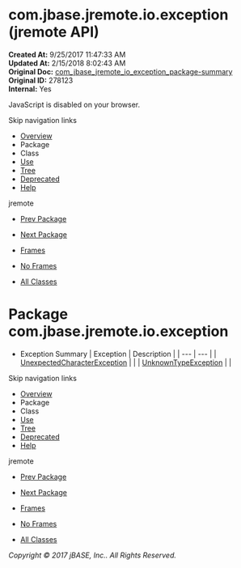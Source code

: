 # com.jbase.jremote.io.exception (jremote   API)

**Created At:** 9/25/2017 11:47:33 AM  
**Updated At:** 2/15/2018 8:02:43 AM  
**Original Doc:** [com_jbase_jremote_io_exception_package-summary](https://docs.jbase.com/39254-exception/com_jbase_jremote_io_exception_package-summary)  
**Original ID:** 278123  
**Internal:** Yes  

<!--<br>    try {<br>        if (location.href.indexOf('is-external=true') == -1) {<br>            parent.document.title="com.jbase.jremote.io.exception (jremote   API)";<br>        }<br>    }<br>    catch(err) {<br>    }<br>//-->
JavaScript is disabled on your browser.

Skip navigation links

- [Overview](../../../../../overview-summary.html)
- Package
- Class
- [Use](./../uses-of-package-com.jbase.jremote.io.exception-%28jremote---api%29)
- [Tree](./../com.jbase.jremote.io.exception-class-hierarchy-%28jremote---api%29)
- [Deprecated](../../../../../deprecated-list.html)
- [Help](../../../../../help-doc.html)


jremote <br>

- [Prev Package](./../../charset/com.jbase.jremote.io.charset-%28jremote---api%29)
- [Next Package](./../../inflow/com.jbase.jremote.io.inflow-%28jremote---api%29)


- [Frames](./.)
- [No Frames](./.)


- [All Classes](../../../../../allclasses-noframe.html)


<!--<br>  allClassesLink = document.getElementById("allclasses\_navbar\_top");<br>  if(window==top) {<br>    allClassesLink.style.display = "block";<br>  }<br>  else {<br>    allClassesLink.style.display = "none";<br>  }<br>  //-->

# Package com.jbase.jremote.io.exception

- Exception Summary | Exception | Description |
| --- | --- |
| [UnexpectedCharacterException](./../unexpectedcharacterexception-%28jremote---api%29 "class in com.jbase.jremote.io.exception") |   |
| [UnknownTypeException](./../unknowntypeexception-%28jremote---api%29 "class in com.jbase.jremote.io.exception") |   |

Skip navigation links

- [Overview](../../../../../overview-summary.html)
- Package
- Class
- [Use](./../uses-of-package-com.jbase.jremote.io.exception-%28jremote---api%29)
- [Tree](./../com.jbase.jremote.io.exception-class-hierarchy-%28jremote---api%29)
- [Deprecated](../../../../../deprecated-list.html)
- [Help](../../../../../help-doc.html)


jremote <br>

- [Prev Package](./../../charset/com.jbase.jremote.io.charset-%28jremote---api%29)
- [Next Package](./../../inflow/com.jbase.jremote.io.inflow-%28jremote---api%29)


- [Frames](./.)
- [No Frames](./.)


- [All Classes](../../../../../allclasses-noframe.html)


<!--<br>  allClassesLink = document.getElementById("allclasses\_navbar\_bottom");<br>  if(window==top) {<br>    allClassesLink.style.display = "block";<br>  }<br>  else {<br>    allClassesLink.style.display = "none";<br>  }<br>  //-->

*Copyright © 2017 jBASE, Inc.. All Rights Reserved.*
